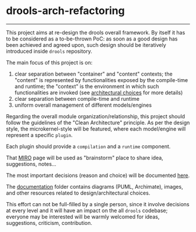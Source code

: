 # drools-arch-refactoring
-------------------------

This project aims at re-design the drools overall framework.
By itself it has to be considered as a to-be-thrown PoC: as soon as a good design has been achieved and agreed upon,
such design should be iteratively introduced inside `drools` repository.

The main focus of this project is on:

1. clear separation between "container" and "content" contexts; the "content" is represented by functionalities exposed by the compile-time and runtime; the "context" is the environment in which such functionalities are invoked (see [architectural choices](https://docs.google.com/document/d/1n9rKcMh0qnP7R4DUb3xqanFZcN0q7SL8aBRoAdQDSH0) for more details)
2. clear separation between compile-time and runtime
3. uniform overall management of different models/engines

Regarding the overall module organization/relationship, this project should follow the guidelines of the "Clean Architecture" principle.
As per the design style, the microkernel-style will be featured, where each model/engine will represent a specific `plugin`.

Each plugin should provide a `compilation` and a `runtime` component.

That [MIRO](https://miro.com/app/board/uXjVO7-T2EE=/) page will be used as "brainstorm" place to share idea, suggestions, notes...

The most important decisions (reason and choice) will be documented [here](https://docs.google.com/document/d/1n9rKcMh0qnP7R4DUb3xqanFZcN0q7SL8aBRoAdQDSH0).

The [documentation](./documentation) folder contains diagrams (PUML, Archimate), images, and other resources related to design/architectural choices.

This effort can not be full-filled by a single person, since it involve decisions at every level and it will have an impact on the all `drools` codebase; everyone may be interested will be warmly welcomed for ideas, suggestions, criticism, contribution.



